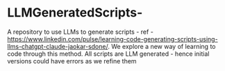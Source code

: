 # LLMGeneratedScripts-
A repository to use LLMs to generate scripts - ref - https://www.linkedin.com/pulse/learning-code-generating-scripts-using-llms-chatgpt-claude-jaokar-sdone/. We explore a new way of learning to code through this method. All scripts are LLM generated - hence initial versions could have errors as we refine them 
